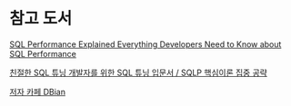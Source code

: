 # 참고 도서

[SQL Performance Explained Everything Developers Need to Know about SQL Performance](http://docshare01.docshare.tips/files/29375/293750304.pdf)


[친절한 SQL 튜닝 개발자를 위한 SQL 튜닝 입문서 / SQLP 핵심이론 집중 공략](http://www.yes24.com/Product/Goods/61254539?Acode=101)

[저자 카페 DBian](https://cafe.naver.com/dbian)
